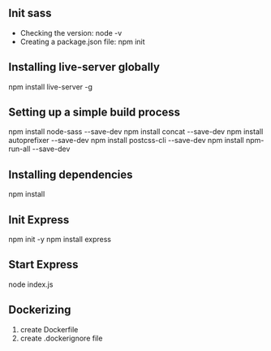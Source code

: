 ## Init sass
- Checking the version:
node -v
- Creating a package.json file:
npm init

## Installing live-server globally
npm install live-server -g

## Setting up a simple build process
npm install node-sass --save-dev
npm install concat --save-dev
npm install autoprefixer --save-dev
npm install postcss-cli --save-dev
npm install npm-run-all --save-dev

## Installing dependencies
npm install

## Init Express
npm init -y
npm install express

## Start Express
node index.js

## Dockerizing
1. create Dockerfile
2. create .dockerignore file
